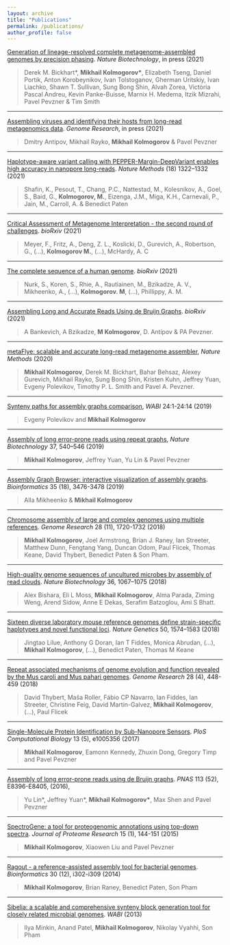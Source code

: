```yaml
---
layout: archive
title: "Publications"
permalink: /publications/
author_profile: false
---
```


[Generation of lineage-resolved complete metagenome-assembled 
genomes by precision phasing](https://doi.org/10.1101/2021.05.04.442591). 
_Nature Biotechnology_, in press (2021)
>Derek M. Bickhart\*, __Mikhail Kolmogorov\*__, Elizabeth Tseng, Daniel Portik, Anton
Korobeynikov, Ivan Tolstoganov, Gherman Uritskiy, Ivan Liachko, Shawn T. Sullivan,
Sung Bong Shin, Alvah Zorea, Victòria Pascal Andreu, Kevin Panke-Buisse, Marnix H. Medema, 
Itzik Mizrahi, Pavel Pevzner & Tim Smith

<hr>

[Assembling viruses and identifying their hosts from long-read metagenomics data](https://github.com/Dmitry-Antipov/viralFlye). 
_Genome Research_, in press (2021)  
>Dmitry Antipov, Mikhail Rayko, __Mikhail Kolmogorov__ & Pavel Pevzner

<hr>

[Haplotype-aware variant calling with PEPPER-Margin-DeepVariant enables high accuracy in nanopore long-reads](https://www.nature.com/articles/s41592-021-01299-w).
_Nature Methods_ (18) 1322–1332 (2021)  
>Shafin, K., Pesout, T., Chang, P.C., Nattestad, M., Kolesnikov, A., Goel, S., Baid, G.,
__Kolmogorov, M.__, Eizenga, J.M., Miga, K.H., Carnevali, P., Jain, M., Carroll, A. & Benedict Paten

<hr>

[Critical Assessment of Metagenome Interpretation - the second round of challenges](https://doi.org/10.1101/2021.07.12.451567). _bioRxiv_ (2021)  
>Meyer, F., Fritz, A., Deng, Z. L., Koslicki, D., Gurevich, A., Robertson, G., (...),
__Kolmogorov M.__, (...), McHardy, A. C

<hr>

[The complete sequence of a human genome](https://www.nature.com/articles/s41592-021-01299-w). _bioRxiv_ (2021)  
>Nurk, S., Koren, S., Rhie, A., Rautiainen, M., Bzikadze, A. V., Mikheenko, A., (...),
__Kolmogorov. M__, (...), Phillippy, A. M.

<hr>

[Assembling Long and Accurate Reads Using de Bruijn Graphs](https://doi.org/10.1101/2020.12.10.420448). _bioRxiv_ (2021)  
>A Bankevich, A Bzikadze, __M Kolmogorov__, D. Antipov & PA Pevzner.

<hr>

[metaFlye: scalable and accurate long-read metagenome assembler](https://www.nature.com/articles/s41592-020-00971-x), _Nature Methods_ (2020)  
>**Mikhail Kolmogorov**, Derek M. Bickhart, Bahar Behsaz, Alexey Gurevich, Mikhail
Rayko, Sung Bong Shin, Kristen Kuhn, Jeffrey Yuan, Evgeny Polevikov, Timothy P. L. Smith
and Pavel A. Pevzner.

<hr>

[Synteny paths for assembly graphs comparison](http://drops.dagstuhl.de/opus/volltexte/2019/11054/), _WABI_ 24:1-24:14 (2019)  
>Evgeny Polevikov and **Mikhail Kolmogorov**

<hr>

[Assembly of long error-prone reads using repeat graphs](https://www.nature.com/articles/s41587-019-0072-8), _Nature Biotechnology_ 37, 540–546 (2019)  
>**Mikhail Kolmogorov**, Jeffrey Yuan, Yu Lin & Pavel Pevzner

<hr>

[Assembly Graph Browser: interactive visualization of assembly graphs](https://academic.oup.com/bioinformatics/article-abstract/35/18/3476/5306331). 
_Bioinformatics_ 35 (18), 3476-3478 (2019)  
>Alla Mikheenko & **Mikhail Kolmogorov**

<hr>

[Chromosome assembly of large and complex genomes using multiple references](https://genome.cshlp.org/content/28/11/1720.full). 
_Genome Research_ 28 (11), 1720-1732 (2018)  
>**Mikhail Kolmogorov**, Joel Armstrong, Brian J. Raney, Ian Streeter, 
Matthew Dunn, Fengtang Yang, Duncan Odom, Paul Flicek, Thomas Keane, David Thybert, Benedict Paten & Son Pham.

<hr>

[High-quality genome sequences of uncultured microbes by assembly of read clouds](https://www.nature.com/articles/nbt.4266). 
_Nature Biotechnology_ 36, 1067–1075 (2018)  
>Alex Bishara, Eli L Moss, **Mikhail Kolmogorov**, Alma Parada, Ziming Weng, Arend Sidow, Anne E Dekas, Serafim Batzoglou, Ami S Bhatt.

<hr>

[Sixteen diverse laboratory mouse reference genomes define strain-specific haplotypes and novel functional loci](https://www.nature.com/articles/s41588-018-0223-8). 
_Nature Genetics_ 50, 1574–1583 (2018)  
>Jingtao Lilue, Anthony G Doran, Ian T Fiddes, Monica Abrudan, (...), **Mikhail Kolmogorov**, (...), Benedict Paten, Thomas M Keane

<hr>

[Repeat associated mechanisms of genome evolution and function revealed by the Mus caroli and Mus pahari genomes](https://genome.cshlp.org/content/28/4/448.short). 
_Genome Research_ 28 (4), 448-459 (2018)  
>David Thybert, Maša Roller, Fábio CP Navarro, Ian Fiddes, Ian Streeter, Christine Feig, David Martin-Galvez, **Mikhail Kolmogorov**, (...), Paul Flicek

<hr>

[Single-Molecule Protein Identification by Sub-Nanopore Sensors](https://journals.plos.org/ploscompbiol/article?id=10.1371/journal.pcbi.1005356). 
_PloS Computational Biology_ 13 (5), e1005356 (2017)  
>**Mikhail Kolmogorov**, Eamonn Kennedy, Zhuxin Dong, Gregory Timp and Pavel Pevzner

<hr>

[Assembly of long error-prone reads using de Bruijn graphs](https://www.pnas.org/content/113/52/E8396.short). 
_PNAS_ 113 (52), E8396-E8405, (2016),  
>Yu Lin\*, Jeffrey Yuan\*, __Mikhail Kolmogorov\*__, Max Shen and Pavel Pevzner

<hr>

[SpectroGene: a tool for proteogenomic annotations using top-down spectra](https://pubs.acs.org/doi/abs/10.1021/acs.jproteome.5b00610). 
_Journal of Proteome Research_ 15 (1), 144-151 (2015)  
>**Mikhail Kolmogorov**, Xiaowen Liu and Pavel Pevzner

<hr>

[Ragout - a reference-assisted assembly tool for bacterial genomes](https://academic.oup.com/bioinformatics/article-abstract/30/12/i302/388572). 
_Bioinformatics_ 30 (12), i302-i309 (2014)  
>**Mikhail Kolmogorov**, Brian Raney, Benedict Paten, Son Pham

<hr>

[Sibelia: a scalable and comprehensive synteny block generation tool for closely related microbial genomes](https://link.springer.com/chapter/10.1007/978-3-642-40453-5_17). 
_WABI_ (2013)  
>Ilya Minkin, Anand Patel, **Mikhail Kolmogorov**, Nikolay Vyahhi, Son Pham

